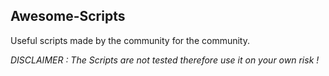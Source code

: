 ## Awesome-Scripts

Useful scripts made by the community for the community.

<i> DISCLAIMER : The Scripts are not tested therefore use it on your own risk ! </i>
